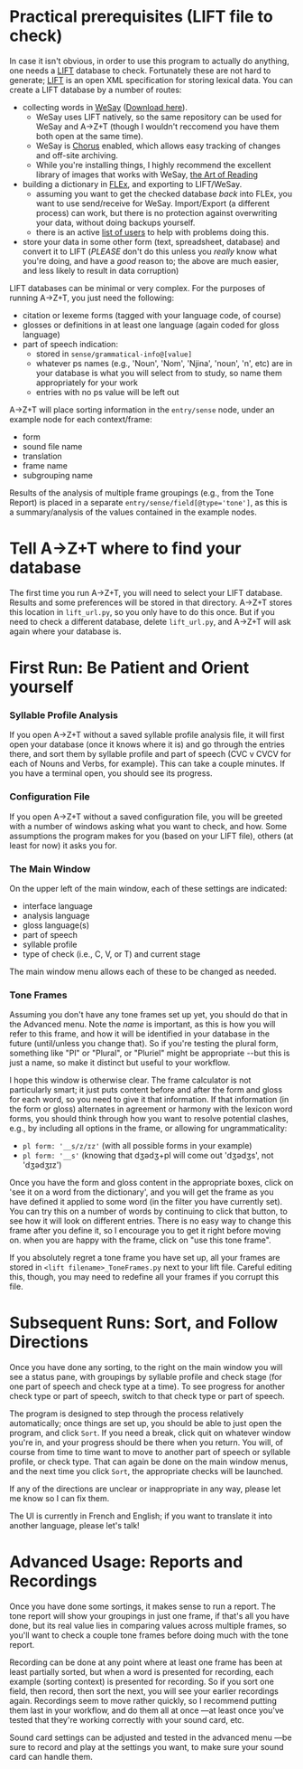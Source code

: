 # Practical prerequisites (LIFT file to check)
In case it isn't obvious, in order to use this program to actually do anything, one needs a [LIFT](https://code.google.com/archive/p/lift-standard/) database to check. Fortunately these are not hard to generate; [LIFT](https://code.google.com/archive/p/lift-standard/) is an open XML specification for storing lexical data. You can create a LIFT database by a number of routes:
- collecting words in [WeSay](https://software.sil.org/wesay/) ([Download here](https://software.sil.org/wesay/download/)).
  - WeSay uses LIFT natively, so the same repository can be used for WeSay and A→Z+T (though I wouldn't reccomend you have them both open at the same time).
  - WeSay is [Chorus](https://software.sil.org/chorushub/) enabled, which allows easy tracking of changes and off-site archiving.
  - While you're installing things, I highly recommend the excellent library of images that works with WeSay, [the Art of Reading](https://bloomlibrary.org/artofreading)
- building a dictionary in [FLEx](https://software.sil.org/fieldworks/), and exporting to LIFT/WeSay.
  - assuming you want to get the checked database *back* into FLEx, you want to use send/receive for WeSay. Import/Export (a different process) can work, but there is no protection against overwriting your data, without doing backups yourself.
  - there is an active [list of users](https://groups.google.com/g/flex-list) to help with problems doing this.
- store your data in some other form (text, spreadsheet, database) and convert it to LIFT (*PLEASE* don't do this unless you *really* know what you're doing, and have a *good* reason to; the above are much easier, and less likely to result in data corruption)

LIFT databases can be minimal or very complex. For the purposes of running A→Z+T, you just need the following:
- citation or lexeme forms (tagged with your language code, of course)
- glosses or definitions in at least one language (again coded for gloss language)
- part of speech indication:
  - stored in `sense/grammatical-info@[value]`
  - whatever ps names (e.g., 'Noun', 'Nom', 'Njina', 'noun', 'n', etc) are in your database is what you will select from to study, so name them appropriately for your work
  - entries with no ps value will be left out

A→Z+T will place sorting information in the `entry/sense` node, under an example node for each context/frame:
- form
- sound file name
- translation
- frame name
- subgrouping name

Results of the analysis of multiple frame groupings (e.g., from the Tone Report) is placed in a separate `entry/sense/field[@type='tone']`, as this is a summary/analysis of the values contained in the example nodes.

# Tell A→Z+T where to find your database
The first time you run A→Z+T, you will need to select your LIFT database. Results and some preferences will be stored in that directory.
A→Z+T stores this location in `lift_url.py`, so you only have to do this once. But if you need to check a different database, delete `lift_url.py`, and A→Z+T will ask again where your database is.

# First Run: Be Patient and Orient yourself
### Syllable Profile Analysis
If you open A→Z+T without a saved syllable profile analysis file, it will first open your database (once it knows where it is) and go through the entries there, and sort them by syllable profile and part of speech (CVC v CVCV for each of Nouns and Verbs, for example). This can take a couple minutes. If you have a terminal open, you should see its progress.

### Configuration File
If you open A→Z+T without a saved configuration file, you will be greeted with a number of windows asking what you want to check, and how. Some assumptions the program makes for you (based on your LIFT file), others (at least for now) it asks you for.

### The Main Window
On the upper left of the main window, each of these settings are indicated:
 - interface language
 - analysis language
 - gloss language(s)
 - part of speech
 - syllable profile
 - type of check (i.e., C, V, or T) and current stage

The main window menu allows each of these to be changed as needed.

### Tone Frames
Assuming you don't have any tone frames set up yet, you should do that in the Advanced menu. Note the *name* is important, as this is how you will refer to this frame, and how it will be identified in your database in the future (until/unless you change that). So if you're testing the plural form, something like "Pl" or "Plural", or "Pluriel" might be appropriate --but this is just a name, so make it distinct but useful to your workflow.

I hope this window is otherwise clear. The frame calculator is not particularly smart; it just puts content before and after the form and gloss for each word, so you need to give it that information. If that information (in the form or gloss) alternates in agreement or harmony with the lexicon word forms, you should think through how you want to resolve potential clashes, e.g., by including all options in the frame, or allowing for ungrammaticality:
- `pl form: '__s/z/ɪz'` (with all possible forms in your example)
- `pl form: '__s'` (knowing that dʒədʒ+pl will come out 'dʒədʒs', not 'dʒədʒɪz')

Once you have the form and gloss content in the appropriate boxes, click on 'see it on a word from the dictionary', and you will get the frame as you have defined it applied to some word (in the filter you have currently set). You can try this on a number of words by continuing to click that button, to see how it will look on different entries. There is no easy way to change this frame after you define it, so I encourage you to get it right before moving on. when you are happy with the frame, click on "use this tone frame".

If you absolutely regret a tone frame you have set up, all your frames are stored in `<lift filename>_ToneFrames.py` next to your lift file. Careful editing this, though, you may need to redefine all your frames if you corrupt this file.

# Subsequent Runs: Sort, and Follow Directions
Once you have done any sorting, to the right on the main window you will see a status pane, with groupings by syllable profile and check stage (for one part of speech and check type at a time). To see progress for another check type or part of speech, switch to that check type or part of speech.

The program is designed to step through the process relatively automatically; once things are set up, you should be able to just open the program, and click `Sort`. If you need a break, click quit on whatever window you're in, and your progress should be there when you return.
You will, of course from time to time want to move to another part of speech or syllable profile, or check type. That can again be done on the main window menus, and the next time you click `Sort`, the appropriate checks will be launched.

If any of the directions are unclear or inappropriate in any way, please let me know so I can fix them.

The UI is currently in French and English; if you want to translate it into another language, please let's talk!

# Advanced Usage: Reports and Recordings
Once you have done some sortings, it makes sense to run a report. The tone report will show your groupings in just one frame, if that's all you have done, but its real value lies in comparing values across multiple frames, so you'll want to check a couple tone frames before doing much with the tone report.

Recording can be done at any point where at least one frame has been at least partially sorted, but when a word is presented for recording, each example (sorting context) is presented for recording. So if you sort one field, then record, then sort the next, you will see your earlier recordings again. Recordings seem to move rather quickly, so I recommend putting them last in your workflow, and do them all at once —at least once you've tested that they're working correctly with your sound card, etc.

Sound card settings can be adjusted and tested in the advanced menu —be sure to record and play at the settings you want, to make sure your sound card can handle them.
